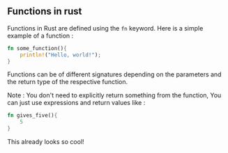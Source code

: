 ## Functions in rust
Functions in Rust are defined using the `fn` keyword. Here is a simple example of a function :

```rust
fn some_function(){
    println!("Hello, world!");
}
```
Functions can be of different signatures depending on the parameters and the return type of the respective function.

Note : You don't need to explicitly return something from the function, You can just use expressions and return values like :

```rust
fn gives_five(){
    5
}
```
This already looks so cool!